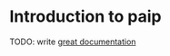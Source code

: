 # Introduction to paip

TODO: write [great documentation](http://jacobian.org/writing/what-to-write/)
